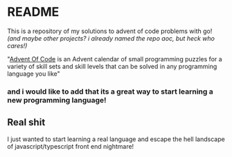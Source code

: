 # README
This is a repository of my solutions to advent of code problems with go!  
_(and maybe other projects? i already named the repo aoc, but heck who cares!)_

"[Advent Of Code](https://adventofcode.com/)
is an Advent calendar of small programming puzzles for a variety of skill sets and skill levels that can be solved in any programming language you like"
### and i would like to add that its a great way to start learning a new programming language!

## Real shit
I just wanted to start learning a real language and escape the hell landscape of javascript/typescript front end nightmare!